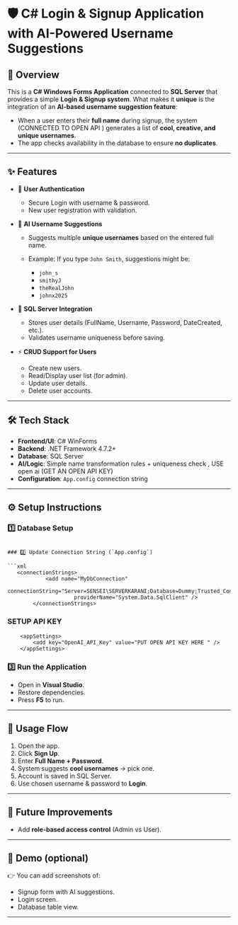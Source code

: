 

# 🛡️ C# Login & Signup Application with AI-Powered Username Suggestions

## 📌 Overview

This is a **C# Windows Forms Application** connected to **SQL Server** that provides a simple **Login & Signup system**.
What makes it **unique** is the integration of an **AI-based username suggestion feature**:

* When a user enters their **full name** during signup, the system (CONNECTED TO OPEN API ) generates a list of **cool, creative, and unique usernames**.
* The app checks availability in the database to ensure **no duplicates**.

---

## ✨ Features

* 🔐 **User Authentication**

  * Secure Login with username & password.
  * New user registration with validation.

* 🧠 **AI Username Suggestions**

  * Suggests multiple **unique usernames** based on the entered full name.
  * Example: If you type `John Smith`, suggestions might be:

    * `john_s`
    * `smithyJ`
    * `theRealJohn`
    * `johnx2025`

* 💾 **SQL Server Integration**

  * Stores user details (FullName, Username, Password, DateCreated, etc.).
  * Validates username uniqueness before saving.

* ⚡ **CRUD Support for Users**

  * Create new users.
  * Read/Display user list (for admin).
  * Update user details.
  * Delete user accounts.

---

## 🛠️ Tech Stack

* **Frontend/UI**: C# WinForms
* **Backend**: .NET Framework 4.7.2+
* **Database**: SQL Server
* **AI/Logic**: Simple name transformation rules + uniqueness check , USE open ai (GET AN OPEN API KEY)
* **Configuration**: `App.config` connection string

---

## ⚙️ Setup Instructions

### 1️⃣ Database Setup


```

### 2️⃣ Update Connection String (`App.config`)

```xml
   <connectionStrings>
			<add name="MyDbConnection"
					 connectionString="Server=SENSEI\SERVERKARANI;Database=Dummy;Trusted_Connection=True;TrustServerCertificate=True"
					 providerName="System.Data.SqlClient" />
		</connectionStrings>
```
### SETUP API KEY 

```
	<appSettings>
		<add key="OpenAI_API_Key" value="PUT OPEN API KEY HERE " />
	</appSettings>
```

### 3️⃣ Run the Application

* Open in **Visual Studio**.
* Restore dependencies.
* Press **F5** to run.

---

## 🚀 Usage Flow

1. Open the app.
2. Click **Sign Up**.
3. Enter **Full Name + Password**.
4. System suggests **cool usernames** → pick one.
5. Account is saved in SQL Server.
6. Use chosen username & password to **Login**.

---

## 🧩 Future Improvements
* Add **role-based access control** (Admin vs User).

---

## 📸 Demo (optional)

👉 You can add screenshots of:

* Signup form with AI suggestions.
* Login screen.
* Database table view.

---

